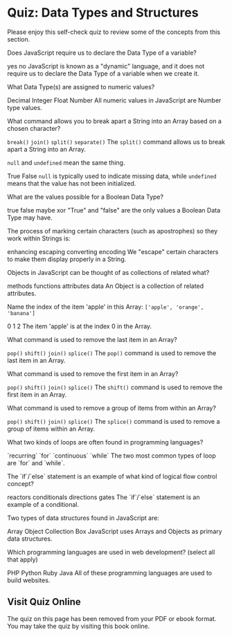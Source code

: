 # Quiz: Data Types and Structures

Please enjoy this self-check quiz to review some of the concepts from this section.

<quiz name="">
    <question>
        <p>Does JavaScript require us to declare the Data Type of a variable?</p>
        <answer>yes</answer>
        <answer correct>no</answer>
        <explanation>JavaScript is known as a "dynamic" language, and it does not require us to declare the Data Type of a variable when we create it.</explanation>
    </question>
    <question>
        <p>What Data Type(s) are assigned to numeric values?</p>
        <answer>Decimal</answer>
        <answer>Integer</answer>
        <answer>Float</answer>
        <answer correct>Number</answer>
        <explanation>All numeric values in JavaScript are Number type values.</explanation>
    </question>
    <question>
        <p>What command allows you to break apart a String into an Array based on a chosen character?</p>
        <answer><code>break()</code></answer>
        <answer><code>join()</code></answer>
        <answer correct><code>split()</code></answer>
        <answer><code>separate()</code></answer>
        <explanation>The <code>split()</code> command allows us to break apart a String into an Array.</explanation>
    </question>
    <question>
        <p><code>null</code> and <code>undefined</code> mean the same thing.</p>
        <answer>True</answer>
        <answer correct>False</answer>
        <explanation><code>null</code> is typically used to indicate missing data, while <code>undefined</code> means that the value has not been initialized.</explanation>
    </question>
    <question multiple>
        <p>What are the values possible for a Boolean Data Type?</p>
        <answer correct>true</answer>
        <answer correct>false</answer>
        <answer>maybe</answer>
        <answer>xor</answer>
        <explanation>"True" and "false" are the only values a Boolean Data Type may have.</explanation>
    </question>
    <question>
        <p>The process of marking certain characters (such as apostrophes) so they work within Strings is:</p>
        <answer>enhancing</answer>
        <answer correct>escaping</answer>
        <answer>converting</answer>
        <answer>encoding</answer>
        <explanation>We "escape" certain characters to make them display properly in a String.</explanation>
    </question>
    <question>
        <p>Objects in JavaScript can be thought of as collections of related what?</p>
        <answer>methods</answer>
        <answer>functions</answer>
        <answer correct>attributes</answer>
        <answer>data</answer>
        <explanation>An Object is a collection of related attributes.</explanation>
    </question>
    <question>
        <p>Name the index of the item 'apple' in this Array: <code>['apple', 'orange', 'banana']</code></p>
        <answer correct>0</answer>
        <answer>1</answer>
        <answer>2</answer>
        <explanation>The item 'apple' is at the index 0 in the Array.</explanation>
    </question>
    <question>
        <p>What command is used to remove the last item in an Array?</p>
        <answer correct><code>pop()</code></answer>
        <answer><code>shift()</code></answer>
        <answer><code>join()</code></answer>
        <answer><code>splice()</code></answer>
        <explanation>The <code>pop()</code> command is used to remove the last item in an Array.</explanation>
    </question>
    <question>
        <p>What command is used to remove the first item in an Array?</p>
        <answer><code>pop()</code></answer>
        <answer correct><code>shift()</code></answer>
        <answer><code>join()</code></answer>
        <answer><code>splice()</code></answer>
        <explanation>The <code>shift()</code> command is used to remove the first item in an Array.</explanation>
    </question>    
    <question>
        <p>What command is used to remove a group of items from within an Array?</p>
        <answer><code>pop()</code></answer>
        <answer><code>shift()</code></answer>
        <answer><code>join()</code></answer>
        <answer correct><code>splice()</code></answer>
        <explanation>The <code>splice()</code> command is used to remove a group of items within an Array.</explanation>
    </question>   
    <question multiple>
        <p>What two kinds of loops are often found in programming languages?</p>
        <answer>`recurring`</answer>
        <answer correct>`for`</answer>
        <answer>`continuous`</answer>
        <answer correct>`while`</answer>
        <explanation>The two most common types of loop are `for` and `while`.</explanation>
    </question>  
    <question>
        <p>The `if`/`else` statement is an example of what kind of logical flow control concept?</p>
        <answer>reactors</answer>
        <answer correct>conditionals</answer>
        <answer>directions</answer>
        <answer>gates</answer>
        <explanation>The `if`/`else` statement is an example of a conditional.</explanation>
    </question>  
    <question multiple>
        <p>Two types of data structures found in JavaScript are:</p>
        <answer correct>Array</answer>
        <answer correct>Object</answer>
        <answer>Collection</answer>
        <answer>Box</answer>
        <explanation>JavaScript uses Arrays and Objects as primary data structures.</explanation>
    </question>  
    <question multiple>
        <p>Which programming languages are used in web development? (select all that apply)</p>
        <answer correct>PHP</answer>
        <answer correct>Python</answer>
        <answer correct>Ruby</answer>
        <answer correct>Java</answer>
        <explanation>All of these programming languages are used to build websites.</explanation>
    </question>  
</quiz>

<div class="no-quiz">
     <h2>Visit Quiz Online</h2>
     <p> 
         The quiz on this page has been removed from your PDF 
         or ebook format. You may take the quiz by visiting
         this book online.
     </p>
</div>
